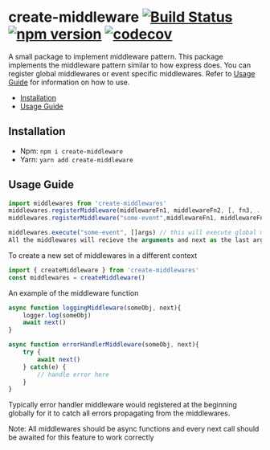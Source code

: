 # create-middleware [![Build Status](https://travis-ci.org/rramaa/create-middleware.svg?branch=master)](https://travis-ci.org/rramaa/create-middleware) [![npm version](https://img.shields.io/npm/v/create-middleware.svg)](https://www.npmjs.com/package/create-middleware) [![codecov](https://codecov.io/gh/rramaa/create-middleware/branch/master/graph/badge.svg)](https://codecov.io/gh/rramaa/create-middleware)


A small package to implement middleware pattern. This package implements the middleware pattern similar to how express does. You can register global middlewares or event specific middlewares. Refer to [Usage Guide](https://github.com/rramaa/create-middleware#usage-guide) for information on how to use.

* [Installation](https://github.com/rramaa/create-middleware#installation)
* [Usage Guide](https://github.com/rramaa/create-middleware#usage-guide)

## Installation
* Npm: `npm i create-middleware`
* Yarn: `yarn add create-middleware`

## Usage Guide
```javascript
import middlewares from 'create-middlewares'
middlewares.registerMiddleware(middlewareFn1, middlewareFn2, [, fn3, ..., fnn]) // registering global middlewares
middlewares.registerMiddleware("some-event",middlewareFn1, middlewareFn2, [, fn3, ..., fnn]) // registering event specific middlewares

middlewares.execute("some-event", []args) // this will execute global middlewares and event specific middlewares in order they were attached
All the middlewares will recieve the arguments and next as the last argument
```

To create a new set of middlewares in a different context
```javascript
import { createMiddleware } from 'create-middlewares'
const middlewares = createMiddleware()
```

An example of the middleware function
```javascript
async function loggingMiddleware(someObj, next){
    logger.log(someObj)
    await next()
}

async function errorHandlerMiddleware(someObj, next){
    try {
        await next()
    } catch(e) {
        // handle error here
    }
}
```
Typically error handler middleware would registered at the beginning globally for it to catch all errors propagating from the middlewares.

Note: All middlewares should be async functions and every next call should be awaited for this feature to work correctly
